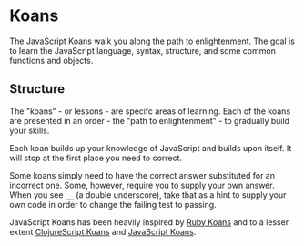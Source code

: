 # Koans

The JavaScript Koans walk you along the path to enlightenment. The goal is to
learn the JavaScript language, syntax, structure, and some common functions and
objects.


## Structure

The "koans" - or lessons - are specifc areas of learning. Each of the koans are
presented in an order - the "path to enlightenment" - to gradually build your
skills.

Each koan builds up your knowledge of JavaScript and builds upon itself. It
will stop at the first place you need to correct.

Some koans simply need to have the correct answer substituted for an incorrect
one. Some, however, require you to supply your own answer. When you see `__`
(a double underscore), take that as a hint to supply your own code in order to
change the failing test to passing.

JavaScript Koans has been heavily inspired by [Ruby Koans] and to a lesser
extent [ClojureScript Koans] and [JavaScript Koans].


[ClojureScript Koans]: http://clojurescriptkoans.com/
[JavaScript Koans]: https://github.com/liammclennan/JavaScript-Koans
[Ruby Koans]: https://github.com/neall/ruby_koans

